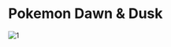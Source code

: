 # Pokemon Dawn & Dusk
![1](https://github.com/KinglerChamp/VanillaNuzlockeCalc/assets/130119311/3ff8b4ad-9407-4d8d-8f13-bd66f984b335)

